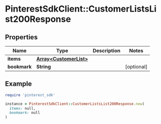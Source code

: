# PinterestSdkClient::CustomerListsList200Response

## Properties

| Name | Type | Description | Notes |
| ---- | ---- | ----------- | ----- |
| **items** | [**Array&lt;CustomerList&gt;**](CustomerList.md) |  |  |
| **bookmark** | **String** |  | [optional] |

## Example

```ruby
require 'pinterest_sdk'

instance = PinterestSdkClient::CustomerListsList200Response.new(
  items: null,
  bookmark: null
)
```

